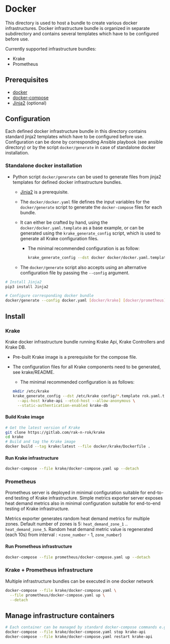 # Docker

This directory is used to host a bundle to create various docker infrastructures.
Docker infrastructure bundle is organized in separate subdirectory and contains
several templates which have to be configured before use.

Currently supported infrastructure bundles:

- Krake
- Prometheus

## Prerequisites

- [docker](https://www.docker.com/)
- [docker-compose](https://docs.docker.com/compose/)
- [Jinja2](https://pypi.org/project/Jinja2/) (optional)

## Configuration

Each defined docker infrastructure bundle in this directory contains standard jinja2
templates which have to be configured before use.
Configuration can be done by corresponding Ansible playbook (see ansible directory) or
by the script `docker/generate` in case of standalone docker installation.

### Standalone docker installation

- Python script `docker/generate` can be used to generate files from jinja2 templates
for defined docker infrastructure bundles.

  - [Jinja2](https://pypi.org/project/Jinja2/) is a prerequisite.

  - The `docker/docker.yaml` file defines the input variables for the `docker/generate`
    script to generate the `docker-compose` files for each bundle.

  - It can either be crafted by hand, using the `docker/docker.yaml.template` as a base
    example, or can be generated using the `krake_generate_config` script,
    which is used to generate all Krake configuration files.
    - The minimal recommended configuration is as follow:
  
      ```bash
      krake_generate_config --dst docker docker/docker.yaml.template --api-host krake-api --etcd-host krake-db
      ```

  - The `docker/generate` script also accepts using an alternative configuration file by
    passing the `--config` argument.

```bash
# Install Jinja2
pip3 install Jinja2

# Configure corresponding docker bundle
docker/generate --config docker.yaml [docker/krake] [docker/prometheus]
```

## Install

### Krake

Krake docker infrastructure bundle running Krake Api, Krake Controllers and Krake DB.

- Pre-built Krake image is a prerequisite for the compose file.

- The configuration files for all Krake components need to be generated, see krake/README.

  - The minimal recommended configuration is as follows:
  
  ```bash
  mkdir /etc/krake
  krake_generate_config --dst /etc/krake config/*.template rok.yaml.template \
    --api-host krake-api --etcd-host --allow-anonymous \
    --static-authentication-enabled krake-db
  ```

#### Build Krake image

```bash
# Get the latest version of Krake
git clone https://gitlab.com/rak-n-rok/krake
cd krake
# Build and tag the Krake image
docker build --tag krake:latest --file docker/krake/Dockerfile .
```

#### Run Krake infrastructure

```bash
docker-compose --file krake/docker-compose.yaml up --detach
```

### Prometheus

Prometheus server is deployed in minimal configuration suitable for end-to-end
testing of Krake infrastructure.
Simple metrics exporter server exposes heat demand metrics also in minimal
configuration suitable for end-to-end testing of Krake infrastructure.

Metrics exporter generates random heat demand metrics for multiple zones.
Default number of zones is 5: `heat_demand_zone_1` .. `heat_demand_zone_5`.
Random heat demand metric value is regenerated (each 10s) from interval :
     <`zone_number` - 1, `zone_number`)

#### Run Prometheus infrastructure

```bash
docker-compose --file prometheus/docker-compose.yaml up --detach
```

### Krake + Prometheus infrastructure

Multiple infrastructure bundles can be executed in one docker network

```bash
docker-compose --file krake/docker-compose.yaml \
  --file prometheus/docker-compose.yaml up \
  --detach
```

## Manage infrastructure containers

```bash
# Each container can be managed by standard docker-compose commands e.g.:
docker-compose --file krake/docker-compose.yaml stop krake-api
docker-compose --file krake/docker-compose.yaml restart krake-api
```
